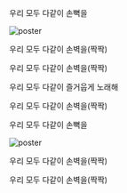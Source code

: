 우리 모두 다같이 손뼉을

![poster](resource/image.png)

우리 모두 다같이 손벽을(짝짝)

우리 모두 다같이 손벽을(짝짝)

우리 모두 다같이 즐거웁게 노래해

우리 모두 다같이 손벽을(짝짝)

우리 모두 다같이 손뼉을

![poster](resource/image.png)

우리 모두 다같이 손벽을(짝짝)

우리 모두 다같이 손벽을(짝짝)


